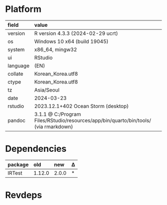 # Platform

|field    |value                                                                                |
|:--------|:------------------------------------------------------------------------------------|
|version  |R version 4.3.3 (2024-02-29 ucrt)                                                    |
|os       |Windows 10 x64 (build 19045)                                                         |
|system   |x86_64, mingw32                                                                      |
|ui       |RStudio                                                                              |
|language |(EN)                                                                                 |
|collate  |Korean_Korea.utf8                                                                    |
|ctype    |Korean_Korea.utf8                                                                    |
|tz       |Asia/Seoul                                                                           |
|date     |2024-03-23                                                                           |
|rstudio  |2023.12.1+402 Ocean Storm (desktop)                                                  |
|pandoc   |3.1.1 @ C:/Program Files/RStudio/resources/app/bin/quarto/bin/tools/ (via rmarkdown) |

# Dependencies

|package |old    |new   |Δ |
|:-------|:------|:-----|:--|
|IRTest  |1.12.0 |2.0.0 |*  |

# Revdeps


